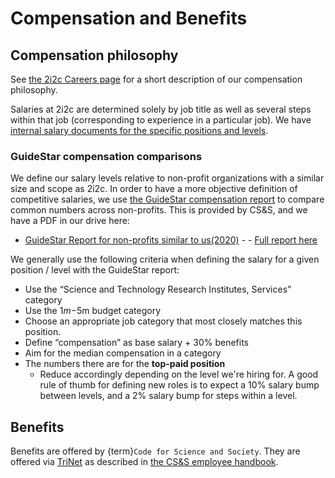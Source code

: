 # Compensation and Benefits

## Compensation philosophy

See [the 2i2c Careers page](https://2i2c.org/careers/) for a short description of our compensation philosophy.

Salaries at 2i2c are determined solely by job title as well as several steps within that job (corresponding to experience in a particular job).
We have [internal salary documents for the specific positions and levels](https://docs.google.com/spreadsheets/d/1FJM5pAbc0EWhu4CpPjlbWTMOsZAnivEd2ZBIZIdwpE8/edit?usp=sharing).

### GuideStar compensation comparisons

We define our salary levels relative to non-profit organizations with a similar size and scope as 2i2c.
In order to have a more objective definition of competitive salaries, we use [the GuideStar compensation report](https://www.guidestar.org/) to compare common numbers across non-profits.
This is provided by CS&S, and we have a PDF in our drive here:

- [GuideStar Report for non-profits similar to us(2020)](https://drive.google.com/file/d/1qb6qSTBqvrgQeTywjHfMlAqhUDau-x31/view?usp=sharing) - - [Full report here](https://drive.google.com/file/d/1i6cO-FjwN0nZfTfBUf7Vd9hdVILNeCQw/view?usp=sharing)

We generally use the following criteria when defining the salary for a given position / level with the GuideStar report:

- Use the “Science and Technology Research Institutes, Services” category
- Use the $1m-$5m budget category
- Choose an appropriate job category that most closely matches this position.
- Define “compensation” as base salary + 30% benefits
- Aim for the median compensation in a category 
- The numbers there are for the **top-paid position**  
  - Reduce accordingly depending on the level we're hiring for. A good rule of thumb for defining new roles is to expect a 10% salary bump between levels, and a 2% salary bump for steps within a level.

## Benefits

Benefits are offered by {term}`Code for Science and Society`.
They are offered via [TriNet](https://www.trinet.com/) as described in [the CS&S employee handbook](https://drive.google.com/file/d/1anHo8P09gjGLnUfGj2ceSDxvJTYwMeS1/view?usp=sharing).
